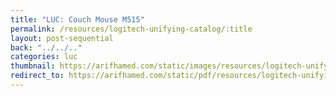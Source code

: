 ```yaml
---
title: "LUC: Couch Mouse M515"
permalink: /resources/logitech-unifying-catalog/:title
layout: post-sequential
back: "../../.."
categories: luc
thumbnail: https://arifhamed.com/static/images/resources/logitech-unifying-catalog/couch-mouse-m515.png
redirect_to: https://arifhamed.com/static/pdf/resources/logitech-unifying-catalog/couch-mouse-m515.pdf
---
```


